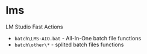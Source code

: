 # lms
LM Studio Fast Actions

- `batch\LMS-AIO.bat` - All-In-One batch file functions
- `batch\other\*` - splited batch files functions
